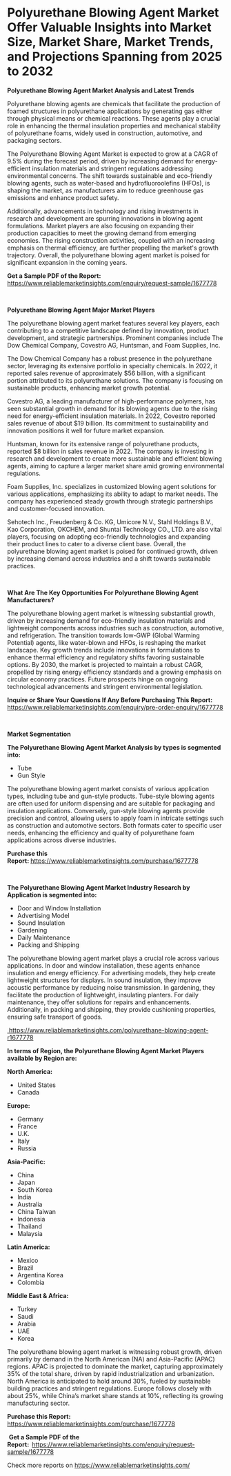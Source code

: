 <p><h1>Polyurethane Blowing Agent Market Offer Valuable Insights into Market Size, Market Share, Market Trends, and Projections Spanning from 2025 to 2032</h1></p><p><strong>Polyurethane Blowing Agent Market Analysis and Latest Trends</strong></p>
<p><p>Polyurethane blowing agents are chemicals that facilitate the production of foamed structures in polyurethane applications by generating gas either through physical means or chemical reactions. These agents play a crucial role in enhancing the thermal insulation properties and mechanical stability of polyurethane foams, widely used in construction, automotive, and packaging sectors. </p><p>The Polyurethane Blowing Agent Market is expected to grow at a CAGR of 9.5% during the forecast period, driven by increasing demand for energy-efficient insulation materials and stringent regulations addressing environmental concerns. The shift towards sustainable and eco-friendly blowing agents, such as water-based and hydrofluoroolefins (HFOs), is shaping the market, as manufacturers aim to reduce greenhouse gas emissions and enhance product safety. </p><p>Additionally, advancements in technology and rising investments in research and development are spurring innovations in blowing agent formulations. Market players are also focusing on expanding their production capacities to meet the growing demand from emerging economies. The rising construction activities, coupled with an increasing emphasis on thermal efficiency, are further propelling the market's growth trajectory. Overall, the polyurethane blowing agent market is poised for significant expansion in the coming years.</p></p>
<p><strong>Get a Sample PDF of the Report:&nbsp;</strong> <a href="https://www.reliablemarketinsights.com/enquiry/request-sample/1677778?utm_campaign=3008&utm_medium=2&utm_source=Github&utm_content=ia&utm_term=25032025&utm_id=polyurethane-blowing-agent">https://www.reliablemarketinsights.com/enquiry/request-sample/1677778</a></p>
<p>&nbsp;</p>
<p><strong>Polyurethane Blowing Agent Major Market Players</strong></p>
<p><p>The polyurethane blowing agent market features several key players, each contributing to a competitive landscape defined by innovation, product development, and strategic partnerships. Prominent companies include The Dow Chemical Company, Covestro AG, Huntsman, and Foam Supplies, Inc.</p><p>The Dow Chemical Company has a robust presence in the polyurethane sector, leveraging its extensive portfolio in specialty chemicals. In 2022, it reported sales revenue of approximately $56 billion, with a significant portion attributed to its polyurethane solutions. The company is focusing on sustainable products, enhancing market growth potential.</p><p>Covestro AG, a leading manufacturer of high-performance polymers, has seen substantial growth in demand for its blowing agents due to the rising need for energy-efficient insulation materials. In 2022, Covestro reported sales revenue of about $19 billion. Its commitment to sustainability and innovation positions it well for future market expansion.</p><p>Huntsman, known for its extensive range of polyurethane products, reported $8 billion in sales revenue in 2022. The company is investing in research and development to create more sustainable and efficient blowing agents, aiming to capture a larger market share amid growing environmental regulations.</p><p>Foam Supplies, Inc. specializes in customized blowing agent solutions for various applications, emphasizing its ability to adapt to market needs. The company has experienced steady growth through strategic partnerships and customer-focused innovation.</p><p>Sehotech Inc., Freudenberg & Co. KG, Umicore N.V., Stahl Holdings B.V., Kao Corporation, OKCHEM, and Shuntai Technology CO., LTD. are also vital players, focusing on adopting eco-friendly technologies and expanding their product lines to cater to a diverse client base. Overall, the polyurethane blowing agent market is poised for continued growth, driven by increasing demand across industries and a shift towards sustainable practices.</p></p>
<p>&nbsp;</p>
<p><strong>What Are The Key Opportunities For Polyurethane Blowing Agent Manufacturers?</strong></p>
<p><p>The polyurethane blowing agent market is witnessing substantial growth, driven by increasing demand for eco-friendly insulation materials and lightweight components across industries such as construction, automotive, and refrigeration. The transition towards low-GWP (Global Warming Potential) agents, like water-blown and HFOs, is reshaping the market landscape. Key growth trends include innovations in formulations to enhance thermal efficiency and regulatory shifts favoring sustainable options. By 2030, the market is projected to maintain a robust CAGR, propelled by rising energy efficiency standards and a growing emphasis on circular economy practices. Future prospects hinge on ongoing technological advancements and stringent environmental legislation.</p></p>
<p><strong>Inquire or Share Your Questions If Any Before Purchasing This Report:</strong> <a href="https://www.reliablemarketinsights.com/enquiry/pre-order-enquiry/1677778?utm_campaign=3008&utm_medium=2&utm_source=Github&utm_content=ia&utm_term=25032025&utm_id=polyurethane-blowing-agent">https://www.reliablemarketinsights.com/enquiry/pre-order-enquiry/1677778</a></p>
<p>&nbsp;</p>
<p><strong>Market Segmentation</strong></p>
<p><strong>The Polyurethane Blowing Agent Market Analysis by types is segmented into:</strong></p>
<p><ul><li>Tube</li><li>Gun Style</li></ul></p>
<p><p>The polyurethane blowing agent market consists of various application types, including tube and gun-style products. Tube-style blowing agents are often used for uniform dispensing and are suitable for packaging and insulation applications. Conversely, gun-style blowing agents provide precision and control, allowing users to apply foam in intricate settings such as construction and automotive sectors. Both formats cater to specific user needs, enhancing the efficiency and quality of polyurethane foam applications across diverse industries.</p></p>
<p><strong>Purchase this Report:&nbsp;</strong><a href="https://www.reliablemarketinsights.com/purchase/1677778?utm_campaign=3008&utm_medium=2&utm_source=Github&utm_content=ia&utm_term=25032025&utm_id=polyurethane-blowing-agent">https://www.reliablemarketinsights.com/purchase/1677778</a></p>
<p>&nbsp;</p>
<p><strong>The Polyurethane Blowing Agent Market Industry Research by Application is segmented into:</strong></p>
<p><ul><li>Door and Window Installation</li><li>Advertising Model</li><li>Sound Insulation</li><li>Gardening</li><li>Daily Maintenance</li><li>Packing and Shipping</li></ul></p>
<p><p>The polyurethane blowing agent market plays a crucial role across various applications. In door and window installation, these agents enhance insulation and energy efficiency. For advertising models, they help create lightweight structures for displays. In sound insulation, they improve acoustic performance by reducing noise transmission. In gardening, they facilitate the production of lightweight, insulating planters. For daily maintenance, they offer solutions for repairs and enhancements. Additionally, in packing and shipping, they provide cushioning properties, ensuring safe transport of goods.</p></p>
<p><a href="https://www.reliablemarketinsights.com/polyurethane-blowing-agent-r1677778?utm_campaign=3008&utm_medium=2&utm_source=Github&utm_content=ia&utm_term=25032025&utm_id=polyurethane-blowing-agent">&nbsp;https://www.reliablemarketinsights.com/polyurethane-blowing-agent-r1677778</a></p>
<p><strong>In terms of Region, the Polyurethane Blowing Agent Market Players available by Region are:</strong></p>
<p>
    <p> <strong> North America: </strong>
        <ul>
            <li>United States</li>
            <li>Canada</li>
        </ul>
        </p> 
    <p> <strong> Europe: </strong>
        <ul>
            <li>Germany</li>
            <li>France</li>
            <li>U.K.</li>
            <li>Italy</li>
            <li>Russia</li>
        </ul>
        </p> 
    <p> <strong> Asia-Pacific: </strong>
        <ul>
            <li>China</li>
            <li>Japan</li>
            <li>South Korea</li>
            <li>India</li>
            <li>Australia</li>
            <li>China Taiwan</li>
            <li>Indonesia</li>
            <li>Thailand</li>
            <li>Malaysia</li>
        </ul>
        </p> 
    <p> <strong> Latin America: </strong>
        <ul>
            <li>Mexico</li>
            <li>Brazil</li>
            <li>Argentina Korea</li>
            <li>Colombia</li>
        </ul>
        </p> 
    <p> <strong> Middle East & Africa: </strong>
        <ul>
            <li>Turkey</li>
            <li>Saudi</li>
            <li>Arabia</li>
            <li>UAE</li>
            <li>Korea</li>
        </ul>
    </p>
    </p>
<p><p>The polyurethane blowing agent market is witnessing robust growth, driven primarily by demand in the North American (NA) and Asia-Pacific (APAC) regions. APAC is projected to dominate the market, capturing approximately 35% of the total share, driven by rapid industrialization and urbanization. North America is anticipated to hold around 30%, fueled by sustainable building practices and stringent regulations. Europe follows closely with about 25%, while China’s market share stands at 10%, reflecting its growing manufacturing sector.</p></p>
<p><strong>Purchase this Report: </strong><a href="https://www.reliablemarketinsights.com/purchase/1677778?utm_campaign=3008&utm_medium=2&utm_source=Github&utm_content=ia&utm_term=25032025&utm_id=polyurethane-blowing-agent">https://www.reliablemarketinsights.com/purchase/1677778</a></p>
<p>&nbsp;<strong>Get a Sample PDF of the Report:&nbsp;&nbsp;</strong><a href="https://www.reliablemarketinsights.com/enquiry/request-sample/1677778?utm_campaign=3008&utm_medium=2&utm_source=Github&utm_content=ia&utm_term=25032025&utm_id=polyurethane-blowing-agent">https://www.reliablemarketinsights.com/enquiry/request-sample/1677778</a></p>
<p><strong></strong></p>
<p>Check more reports on <a href="https://www.reliablemarketinsights.com/?utm_campaign=3008&utm_medium=2&utm_source=Github&utm_content=ia&utm_term=25032025&utm_id=polyurethane-blowing-agent">https://www.reliablemarketinsights.com/</a></p>